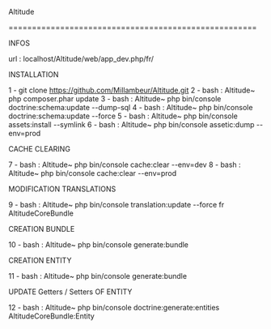 Altitude

=====================================================

INFOS

url : localhost/Altitude/web/app_dev.php/fr/

INSTALLATION

1 - git clone https://github.com/Millambeur/Altitude.git
2 - bash : Altitude~ php composer.phar update
3 - bash : Altitude~ php bin/console doctrine:schema:update --dump-sql
4 - bash : Altitude~ php bin/console doctrine:schema:update --force
5 - bash : Altitude~ php bin/console assets:install --symlink
6 - bash : Altitude~ php bin/console assetic:dump --env=prod

CACHE CLEARING

7 - bash : Altitude~ php bin/console cache:clear --env=dev
8 - bash : Altitude~ php bin/console cache:clear --env=prod

MODIFICATION TRANSLATIONS

9 - bash : Altitude~ php bin/console translation:update --force fr AltitudeCoreBundle

CREATION BUNDLE

10 - bash : Altitude~ php bin/console generate:bundle

CREATION ENTITY

11 - bash : Altitude~ php bin/console generate:bundle

UPDATE Getters / Setters OF ENTITY

12 - bash : Altitude~ php bin/console doctrine:generate:entities AltitudeCoreBundle:Entity